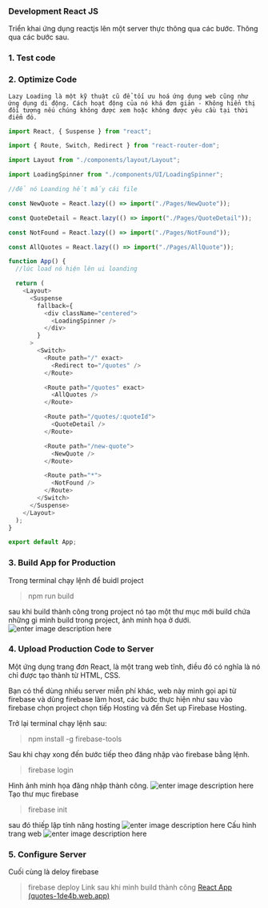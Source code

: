 ### Development React JS

Triển khai ứng dụng reactjs lên một server thực thông qua các bước. Thông qua các bước sau.

### 1. Test code

### 2. Optimize Code

    Lazy Loading là một kỹ thuật cũ để tối ưu hoá ứng dụng web cũng như ứng dụng di động. Cách hoạt động của nó khá đơn giản - Không hiển thị đối tượng nếu chúng không được xem hoặc không được yêu cầu tại thời điểm đó.

```js
import React, { Suspense } from "react";

import { Route, Switch, Redirect } from "react-router-dom";

import Layout from "./components/layout/Layout";

import LoadingSpinner from "./components/UI/LoadingSpinner";

//để nó Loanding hết mấy cái file

const NewQuote = React.lazy(() => import("./Pages/NewQuote"));

const QuoteDetail = React.lazy(() => import("./Pages/QuoteDetail"));

const NotFound = React.lazy(() => import("./Pages/NotFound"));

const AllQuotes = React.lazy(() => import("./Pages/AllQuote"));

function App() {
  //lúc load nó hiện lên ui loanding

  return (
    <Layout>
      <Suspense
        fallback={
          <div className="centered">
            <LoadingSpinner />
          </div>
        }
      >
        <Switch>
          <Route path="/" exact>
            <Redirect to="/quotes" />
          </Route>

          <Route path="/quotes" exact>
            <AllQuotes />
          </Route>

          <Route path="/quotes/:quoteId">
            <QuoteDetail />
          </Route>

          <Route path="/new-quote">
            <NewQuote />
          </Route>

          <Route path="*">
            <NotFound />
          </Route>
        </Switch>
      </Suspense>
    </Layout>
  );
}

export default App;
```

### 3. Build App for Production

Trong terminal chạy lệnh để buidl project

> npm run build

sau khi build thành công trong project nó tạo một thư mục mới build chứa những gì mình build trong project, ảnh minh họa ở dưới.
![enter image description here](https://i.ibb.co/z2p6vvD/anh1.png)

### 4. Upload Production Code to Server

Một ứng dụng trang đơn React, là một trang web tĩnh, điều đó có nghĩa là nó chỉ được tạo thành từ HTML, CSS.

Bạn có thể dùng nhiều server miễn phí khác, web này mình gọi api từ firebase và dùng firebase làm host, các bước thực hiện như sau vào firebase chọn project chọn tiếp Hosting và đến Set up Firebase Hosting.

Trở lại terminal chạy lệnh sau:

> npm install -g firebase-tools

Sau khi chạy xong đến bước tiếp theo đăng nhập vào firebase bằng lệnh.

> firebase login

Hình ảnh minh họa đăng nhập thành công.
![enter image description here](https://i.ibb.co/fdw9vHT/login.png)Tạo thư mục firebase

> firebase init

sau đó thiếp lập tính năng hosting
![enter image description here](https://i.ibb.co/Bzcmcmf/init.png)
Cấu hình trang web
![enter image description here](https://i.ibb.co/4gTx3jS/anh2.png)

### 5. Configure Server

Cuối cùng là deloy firebase

> firebase deploy
> Link sau khi mình build thành công
> [React App (quotes-1de4b.web.app)](https://quotes-1de4b.web.app/quotes)
